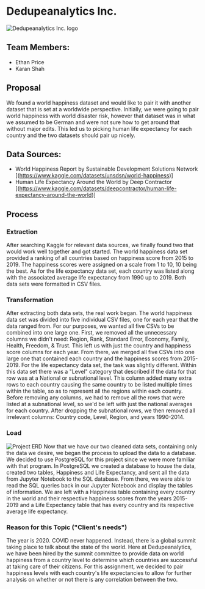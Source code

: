# Dedupeanalytics Inc.
![Dedupeanalytics Inc. logo](/Dedupeanalytics/images/dedupeanalytics.png)

## Team Members:
- Ethan Price
- Karan Shah

## Proposal
We found a world happiness dataset and would like to pair it with another dataset that is set at a worldwide perspective. Initially, we were going to pair world happiness with world disaster risk, however that dataset was in what we assumed to be German and were not sure how to get around that without major edits. This led us to picking human life expectancy for each country and the two datasets should pair up nicely.

## Data Sources:
- World Happiness Report by Sustainable Development Solutions Network [(https://www.kaggle.com/datasets/unsdsn/world-happiness)]
- Human Life Expectancy Around the World by Deep Contractor [(https://www.kaggle.com/datasets/deepcontractor/human-life-expectancy-around-the-world)]

## Process
### Extraction
After searching Kaggle for relevant data sources, we finally found two that would work well together and got started. The world happiness data set provided a ranking of all countries based on happiness score from 2015 to 2019. The happiness scores were assigned on a scale from 1 to 10, 10 being the best. As for the life expectancy data set, each country was listed along with the associated average life expectancy from 1990 up to 2019. Both data sets were formatted in CSV files.

### Transformation
After extracting both data sets, the real work began. The world happiness data set was divided into five individual CSV files, one for each year that the data ranged from. For our purposes, we wanted all five CSVs to be combined into one large one. First, we removed all the unnecessary columns we didn't need: Region, Rank, Standard Error, Economy, Family, Health, Freedom, & Trust. This left us with just the country and happiness score columns for each year. From there, we merged all five CSVs into one large one that contained each country and the happiness scores from 2015-2019. 
For the life expectancy data set, the task was slightly different. Within this data set there was a "Level" category that described if the data for that row was at a National or subnational level. This column added many extra rows to each country causing the same country to be listed multiple times within the table, so as to represent all the regions within each country. Before removing any columns, we had to remove all the rows that were listed at a subnational level, so we'd be left with just the national averages for each country. After dropping the subnational rows, we then removed all irrelevant columns: Country code, Level, Region, and years 1990-2014. 

### Load
![Project ERD](/Dedupeanalytics/images/ERD.PNG)
Now that we have our two cleaned data sets, containing only the data we desire, we began the process to upload the data to a database. We decided to use PostgreSQL for this project since we were more familiar with that program. In PostgreSQL we created a database to house the data, created two tables, Happiness and Life Expectancy, and sent all the data from Jupyter Notebook to the SQL database. From there, we were able to read the SQL queries back in our Jupyter Notebook and display the tables of information. We are left with a Happiness table containing every country in the world and their respective happiness scores from the years 2015-2019 and a Life Expectancy table that has every country and its respective average life expectancy.

### Reason for this Topic ("Client's needs")
The year is 2020. COVID never happened. Instead, there is a global summit taking place to talk about the state of the world. Here at Dedupeanalytics, we have been hired by the summit committee to provide data on world happiness from a country level to determine which countries are successful at taking care of their citizens. For this assignment, we decided to pair happiness levels with each country's life expectancies to allow for further analysis on whether or not there is any correlation between the two.